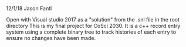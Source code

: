12/1/18
Jason Fantl

Open with Visual studio 2017 as a "solution" from the .snl file in the root directory
This is my final project for CoSci 2030. It is a c++ record entry system using a complete binary tree to track histories of each entry to ensure no changes have been made.